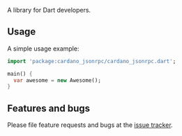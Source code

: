 A library for Dart developers.

## Usage

A simple usage example:

```dart
import 'package:cardano_jsonrpc/cardano_jsonrpc.dart';

main() {
  var awesome = new Awesome();
}
```

## Features and bugs

Please file feature requests and bugs at the [issue tracker][tracker].

[tracker]: http://example.com/issues/replaceme
